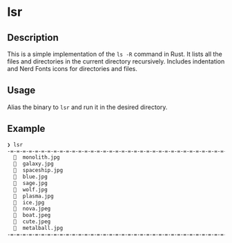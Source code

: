 # lsr 

## Description
This is a simple implementation of the `ls -R` command in Rust. It lists all the files and directories in the current directory recursively.
Includes indentation and Nerd Fonts icons for directories and files.

## Usage
Alias the binary to `lsr` and run it in the desired directory.

## Example
```bash
❯ lsr
-=-=-=-=-=-=-=-=-=-=-=-=-=-=-=-=-=-=-=-=-=-=-=-=-=-=-=-=-=-=-=-=-=-=-=-=-=-=-=-=-=-=-=
    monolith.jpg
    galaxy.jpg
    spaceship.jpg
    blue.jpg
    sage.jpg
    wolf.jpg
    plasma.jpg
    ice.jpg
    nova.jpeg
    boat.jpeg
    cute.jpeg
    metalball.jpg
-=-=-=-=-=-=-=-=-=-=-=-=-=-=-=-=-=-=-=-=-=-=-=-=-=-=-=-=-=-=-=-=-=-=-=-=-=-=-=-=-=-=-=
```
